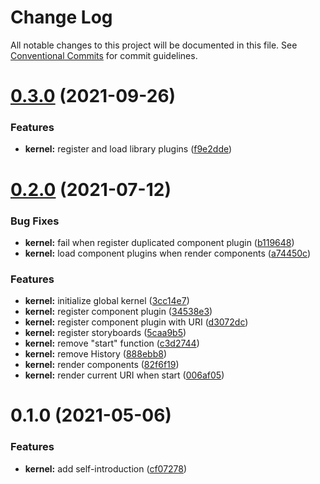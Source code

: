# Change Log

All notable changes to this project will be documented in this file.
See [Conventional Commits](https://conventionalcommits.org) for commit guidelines.

# [0.3.0](https://github.com/chenshaorui/web-framework/compare/@chenshaorui/web-framework-kernel@0.2.0...@chenshaorui/web-framework-kernel@0.3.0) (2021-09-26)

### Features

- **kernel:** register and load library plugins ([f9e2dde](https://github.com/chenshaorui/web-framework/commit/f9e2dde0fddec7b288d7bba94c5c549520b820b6))

# [0.2.0](https://github.com/chenshaorui/web-framework/compare/@chenshaorui/web-framework-kernel@0.1.0...@chenshaorui/web-framework-kernel@0.2.0) (2021-07-12)

### Bug Fixes

- **kernel:** fail when register duplicated component plugin ([b119648](https://github.com/chenshaorui/web-framework/commit/b119648c90ec45e74e8984544f36c48a7608b74c))
- **kernel:** load component plugins when render components ([a74450c](https://github.com/chenshaorui/web-framework/commit/a74450c2052ea527d3939bb161e123201fc96453))

### Features

- **kernel:** initialize global kernel ([3cc14e7](https://github.com/chenshaorui/web-framework/commit/3cc14e7f1bb1eedf9bd4e12cc1a91ddb04cbb1bb))
- **kernel:** register component plugin ([34538e3](https://github.com/chenshaorui/web-framework/commit/34538e363b1be792e3633eb45f85325fbe788207))
- **kernel:** register component plugin with URI ([d3072dc](https://github.com/chenshaorui/web-framework/commit/d3072dc21be4c4122a4f820488c8f1d55d3dbf61))
- **kernel:** register storyboards ([5caa9b5](https://github.com/chenshaorui/web-framework/commit/5caa9b51b71b5a241bbe3b2f9ade6bd286f8c04c))
- **kernel:** remove "start" function ([c3d2744](https://github.com/chenshaorui/web-framework/commit/c3d27445a40934075aa643b4b2afd7023247db27))
- **kernel:** remove History ([888ebb8](https://github.com/chenshaorui/web-framework/commit/888ebb8b080ed01af2b2595dc8ef9d7e8f915183))
- **kernel:** render components ([82f6f19](https://github.com/chenshaorui/web-framework/commit/82f6f19e649f014a91c1232945065041ed4e4100))
- **kernel:** render current URI when start ([006af05](https://github.com/chenshaorui/web-framework/commit/006af05a76e9031dc16e518ed799812117b4dadc))

# 0.1.0 (2021-05-06)

### Features

- **kernel:** add self-introduction ([cf07278](https://github.com/chenshaorui/web-framework/commit/cf0727843984e3604d52d08eb860cee0b3fbf31d))
